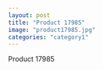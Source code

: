 ```yaml
---
layout: post
title: "Product 17985"
image: "product17985.jpg"
categories: "category1"
---
```

Product 17985
